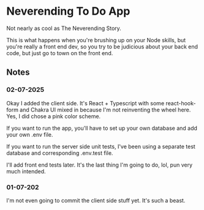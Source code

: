 # Neverending To Do App

Not nearly as cool as The Neverending Story.

This is what happens when you're brushing up on your Node skills, but you're really a front end dev, so you try to be judicious about your back end code, but just go to town on the front end.

## Notes

### 02-07-2025

Okay I added the client side. It's React + Typescript with some react-hook-form and Chakra UI mixed in because I'm not reinventing the wheel here. Yes, I did chose a pink color scheme.

If you want to run the app, you'll have to set up your own database and add your own .env file.

If you want to run the server side unit tests, I've been using a separate test database and corresponding .env.test file.

I'll add front end tests later. It's the last thing I'm going to do, lol, pun very much intended.

### 01-07-202

I'm not even going to commit the client side stuff yet. It's such a beast.
